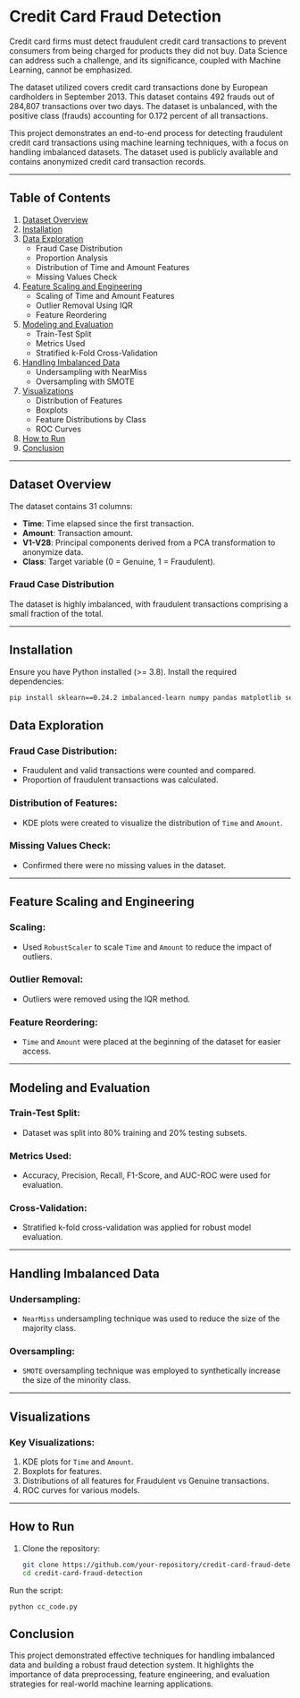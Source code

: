 # Credit Card Fraud Detection


Credit card firms must detect fraudulent credit card transactions to prevent consumers from being charged for products they did not buy. Data Science can address such a challenge, and its significance, coupled with Machine Learning, cannot be emphasized.

The dataset utilized covers credit card transactions done by European cardholders in September 2013. This dataset contains 492 frauds out of 284,807 transactions over two days. The dataset is unbalanced, with the positive class (frauds) accounting for 0.172 percent of all transactions.

This project demonstrates an end-to-end process for detecting fraudulent credit card transactions using machine learning techniques, with a focus on handling imbalanced datasets. The dataset used is publicly available and contains anonymized credit card transaction records.

---

## Table of Contents

1. [Dataset Overview](#dataset-overview)  
2. [Installation](#installation)  
3. [Data Exploration](#data-exploration)  
   - Fraud Case Distribution  
   - Proportion Analysis  
   - Distribution of Time and Amount Features  
   - Missing Values Check  
4. [Feature Scaling and Engineering](#feature-scaling-and-engineering)  
   - Scaling of Time and Amount Features  
   - Outlier Removal Using IQR  
   - Feature Reordering  
5. [Modeling and Evaluation](#modeling-and-evaluation)  
   - Train-Test Split  
   - Metrics Used  
   - Stratified k-Fold Cross-Validation  
6. [Handling Imbalanced Data](#handling-imbalanced-data)  
   - Undersampling with NearMiss  
   - Oversampling with SMOTE  
7. [Visualizations](#visualizations)  
   - Distribution of Features  
   - Boxplots  
   - Feature Distributions by Class  
   - ROC Curves  
8. [How to Run](#how-to-run)  
9. [Conclusion](#conclusion)

---

## Dataset Overview

The dataset contains 31 columns:
- **Time**: Time elapsed since the first transaction.  
- **Amount**: Transaction amount.  
- **V1-V28**: Principal components derived from a PCA transformation to anonymize data.  
- **Class**: Target variable (0 = Genuine, 1 = Fraudulent).

### Fraud Case Distribution
The dataset is highly imbalanced, with fraudulent transactions comprising a small fraction of the total.

---

## Installation

Ensure you have Python installed (>= 3.8). Install the required dependencies:

```bash
pip install sklearn==0.24.2 imbalanced-learn numpy pandas matplotlib seaborn
```


## Data Exploration

### Fraud Case Distribution:
- Fraudulent and valid transactions were counted and compared.  
- Proportion of fraudulent transactions was calculated.

### Distribution of Features:
- KDE plots were created to visualize the distribution of `Time` and `Amount`.

### Missing Values Check:
- Confirmed there were no missing values in the dataset.

---

## Feature Scaling and Engineering

### Scaling:
- Used `RobustScaler` to scale `Time` and `Amount` to reduce the impact of outliers.

### Outlier Removal:
- Outliers were removed using the IQR method.

### Feature Reordering:
- `Time` and `Amount` were placed at the beginning of the dataset for easier access.

---

## Modeling and Evaluation

### Train-Test Split:
- Dataset was split into 80% training and 20% testing subsets.

### Metrics Used:
- Accuracy, Precision, Recall, F1-Score, and AUC-ROC were used for evaluation.

### Cross-Validation:
- Stratified k-fold cross-validation was applied for robust model evaluation.

---

## Handling Imbalanced Data

### Undersampling:
- `NearMiss` undersampling technique was used to reduce the size of the majority class.

### Oversampling:
- `SMOTE` oversampling technique was employed to synthetically increase the size of the minority class.

---

## Visualizations

### Key Visualizations:
1. KDE plots for `Time` and `Amount`.  
2. Boxplots for features.  
3. Distributions of all features for Fraudulent vs Genuine transactions.  
4. ROC curves for various models.

---

## How to Run

1. Clone the repository:  
   ```bash
   git clone https://github.com/your-repository/credit-card-fraud-detection.git
   cd credit-card-fraud-detection
Run the script:

    python cc_code.py

## Conclusion

This project demonstrated effective techniques for handling imbalanced data and building a robust fraud detection system. It highlights the importance of data preprocessing, feature engineering, and evaluation strategies for real-world machine learning applications.
